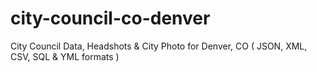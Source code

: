 # city-council-co-denver
City Council Data, Headshots &amp; City Photo for Denver, CO ( JSON, XML, CSV, SQL &amp; YML formats )
